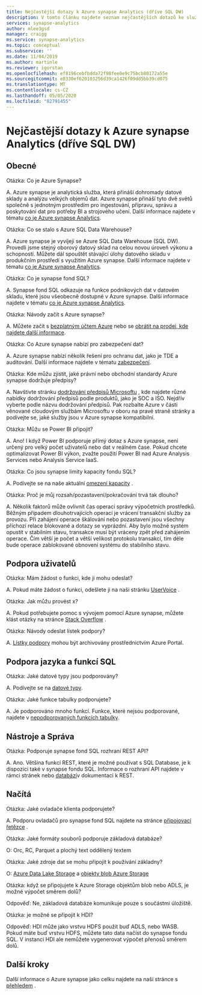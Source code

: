 ```yaml
---
title: Nejčastější dotazy k Azure synapse Analytics (dříve SQL DW)
description: V tomto článku najdete seznam nejčastějších dotazů ke službě Azure synapse Analytics (dříve SQL DW) od zákazníků a vývojářů.
services: synapse-analytics
author: mlee3gsd
manager: craigg
ms.service: synapse-analytics
ms.topic: conceptual
ms.subservice: ''
ms.date: 11/04/2019
ms.author: martinle
ms.reviewer: igorstan
ms.openlocfilehash: ef8196cebfbdda72f98fee0e9c75bcb80172a55e
ms.sourcegitcommit: e0330ef620103256d39ca1426f09dd5bb39cd075
ms.translationtype: MT
ms.contentlocale: cs-CZ
ms.lasthandoff: 05/05/2020
ms.locfileid: "82791455"
---
```

# <a name="azure-synapse-analytics-formerly-sql-dw-frequently-asked-questions"></a>Nejčastější dotazy k Azure synapse Analytics (dříve SQL DW)

## <a name="general"></a>Obecné

Otázka: Co je Azure Synapse?

A. Azure synapse je analytická služba, která přináší dohromady datové sklady a analýzu velkých objemů dat. Azure synapse přináší tyto dvě světů společně s jednotným prostředím pro ingestování, přípravu, správu a poskytování dat pro potřeby BI a strojového učení. Další informace najdete v tématu [co je Azure synapse Analytics](sql-data-warehouse-overview-what-is.md).

Otázka: Co se stalo s Azure SQL Data Warehouse?

A. Azure synapse je vyvíjejí se Azure SQL Data Warehouse (SQL DW). Provedli jsme stejný oborový datový sklad na celou novou úroveň výkonu a schopností. Můžete dál spouštět stávající úlohy datového skladu v produkčním prostředí s využitím Azure synapse. Další informace najdete v tématu [co je Azure synapse Analytics](sql-data-warehouse-overview-what-is.md).

Otázka: Co je synapse fond SQL?

A. Synapse fond SQL odkazuje na funkce podnikových dat v datovém skladu, které jsou všeobecně dostupné v Azure synapse. Další informace najdete v tématu [co je Azure synapse Analytics](sql-data-warehouse-overview-what-is.md).

Otázka: Návody začít s Azure synapse?

A. Můžete začít s [bezplatným účtem Azure](https://azure.microsoft.com/free/sql-data-warehouse/) nebo se [obrátit na prodej, kde najdete další informace](https://info.microsoft.com/ww-landing-azure-sql-data-warehouse-contactme.html).

Otázka: Co Azure synapse nabízí pro zabezpečení dat?

A. Azure synapse nabízí několik řešení pro ochranu dat, jako je TDE a auditování. Další informace najdete v tématu [zabezpečení](sql-data-warehouse-overview-manage-security.md).

Otázka: Kde můžu zjistit, jaké právní nebo obchodní standardy Azure synapse dodržuje předpisy?

A. Navštivte stránku [dodržování předpisů Microsoftu](https://www.microsoft.com/trustcenter/compliance/complianceofferings) , kde najdete různé nabídky dodržování předpisů podle produktů, jako je SOC a ISO. Nejdřív vyberte podle názvu dodržování předpisů. Pak rozbalte Azure v části věnované cloudovým službám Microsoftu v oboru na pravé straně stránky a podívejte se, jaké služby jsou v Azure synapse kompatibilní.

Otázka: Můžu se Power BI připojit?

A. Ano! I když Power BI podporuje přímý dotaz s Azure synapse, není určený pro velký počet uživatelů nebo dat v reálném čase. Pokud chcete optimalizovat Power BI výkon, zvažte použití Power BI nad Azure Analysis Services nebo Analysis Service IaaS.

Otázka: Co jsou synapse limity kapacity fondu SQL?

A. Podívejte se na naše aktuální [omezení kapacity](sql-data-warehouse-service-capacity-limits.md) .

Otázka: Proč je můj rozsah/pozastavení/pokračování trvá tak dlouho?

A. Několik faktorů může ovlivnit čas operací správy výpočetních prostředků. Běžným případem dlouhotrvajících operací je vrácení transakční služby za provozu. Při zahájení operace škálování nebo pozastavení jsou všechny příchozí relace blokované a dotazy se vyprázdní. Aby bylo možné systém opustit v stabilním stavu, transakce musí být vráceny zpět před zahájením operace. Čím větší je počet a větší velikost protokolu transakcí, tím déle bude operace zablokované obnovení systému do stabilního stavu.

## <a name="user-support"></a>Podpora uživatelů

Otázka: Mám žádost o funkci, kde ji mohu odeslat?

A. Pokud máte žádost o funkci, odešlete ji na naši stránku [UserVoice](https://feedback.azure.com/forums/307516-sql-data-warehouse) .

Otázka: Jak můžu provést x?

A. Pokud potřebujete pomoc s vývojem pomocí Azure synapse, můžete klást otázky na stránce [Stack Overflow](https://stackoverflow.com/questions/tagged/azure-sqldw) .

Otázka: Návody odeslat lístek podpory?

A. [Lístky podpory](sql-data-warehouse-get-started-create-support-ticket.md) mohou být archivovány prostřednictvím Azure Portal.

## <a name="sql-languagefeature-support"></a>Podpora jazyka a funkcí SQL

Otázka: Jaké datové typy jsou podporovány?

A. Podívejte se na [datové typy](sql-data-warehouse-tables-data-types.md).

Otázka: Jaké funkce tabulky podporujete?

A. Je podporováno mnoho funkcí. Funkce, které nejsou podporované, najdete v [nepodporovaných funkcích tabulky](sql-data-warehouse-tables-data-types.md).

## <a name="tooling-and-administration"></a>Nástroje a Správa

Otázka: Podporuje synapse fond SQL rozhraní REST API?

A. Ano. Většina funkcí REST, které je možné používat s SQL Database, je k dispozici také v synapse fondu SQL. Informace o rozhraní API najdete v rámci stránek nebo [databází](/rest/api/sql/databases?toc=/azure/synapse-analytics/sql-data-warehouse/toc.json&bc=/azure/synapse-analytics/sql-data-warehouse/breadcrumb/toc.json)v dokumentaci k REST.

## <a name="loading"></a>Načítá

Otázka: Jaké ovladače klienta podporujete?

A. Podporu ovladačů pro synapse fond SQL najdete na stránce [připojovací řetězce](../sql/connection-strings.md) .

Otázka: Jaké formáty souborů podporuje základová databáze?

O: Orc, RC, Parquet a plochý text oddělený textem

Otázka: Jaké zdroje dat se mohu připojit k používání základny?

O: [Azure Data Lake Storage](sql-data-warehouse-load-from-azure-data-lake-store.md) a [objekty blob Azure Storage](sql-data-warehouse-load-from-azure-blob-storage-with-polybase.md)

Otázka: když se připojujete k Azure Storage objektům blob nebo ADLS, je možné výpočet směrem dolů?

Odpověď: Ne, základová databáze komunikuje pouze s součástmi úložiště.

Otázka: je možné se připojit k HDI?

Odpověď: HDI může jako vrstvu HDFS použít buď ADLS, nebo WASB. Pokud máte buď vrstvu HDFS, můžete tato data načíst do synapse fondu SQL. V instanci HDI ale nemůžete vygenerovat výpočet přenosů směrem dolů.

## <a name="next-steps"></a>Další kroky

Další informace o Azure synapse jako celku najdete na naší stránce s [přehledem](sql-data-warehouse-overview-faq.md) .
